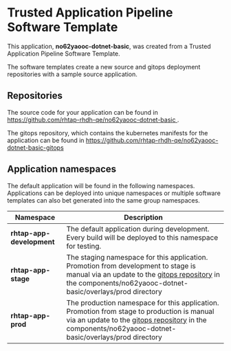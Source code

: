 # Trusted Application Pipeline Software Template

This application, **no62yaooc-dotnet-basic**, was created from a Trusted Application Pipeline Software Template.

The software templates create a new source and gitops deployment repositories with a sample source application. 

## Repositories

The source code for your application can be found in [https://github.com/rhtap-rhdh-qe/no62yaooc-dotnet-basic ](https://github.com/rhtap-rhdh-qe/no62yaooc-dotnet-basic ).
 
The gitops repository, which contains the kubernetes manifests for the application can be found in 
[https://github.com/rhtap-rhdh-qe/no62yaooc-dotnet-basic-gitops ](https://github.com/rhtap-rhdh-qe/no62yaooc-dotnet-basic-gitops ) 

## Application namespaces 

The default application will be found in the following namespaces. Applications can be deployed into unique namespaces or multiple software templates can also bet generated into the same group namespaces.  

|  Namespace   |  Description   |  
| -------- | -------- |   
| **rhtap-app-development** | The default application during development. Every build will be deployed to this namespace for testing. | 
| **rhtap-app-stage** | The staging namespace for this application. Promotion from development to stage is manual via an update to the [gitops repository](https://github.com/rhtap-rhdh-qe/no62yaooc-dotnet-basic-gitops ) in the components/no62yaooc-dotnet-basic/overlays/prod directory |  
| **rhtap-app-prod** | The production namespace for this application. Promotion from stage to production is manual via an update to the [gitops repository](https://github.com/rhtap-rhdh-qe/no62yaooc-dotnet-basic-gitops ) in the components/no62yaooc-dotnet-basic/overlays/prod directory | 